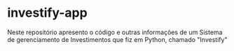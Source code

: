 # investify-app
Neste repositório apresento o código e outras informações de um Sistema de gerenciamento de Investimentos que fiz em Python, chamado "Investify"
